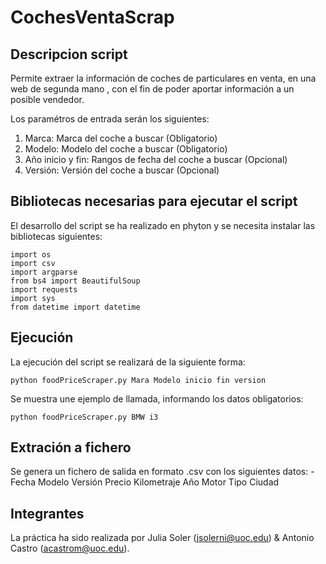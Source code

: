 # CochesVentaScrap

## Descripcion script

Permite extraer la información de coches de particulares en venta, en una web de segunda mano , con el fin de poder aportar información a un posible vendedor. 

Los paramétros de entrada serán los siguientes:

1. Marca: Marca del coche a buscar (Obligatorio)
2. Modelo: Modelo del coche a buscar (Obligatorio)
3. Año inicio y fin: Rangos de fecha del coche a buscar (Opcional)
4. Versión: Versión del coche a buscar (Opcional)

## Bibliotecas necesarias para ejecutar el script

El desarrollo del script se ha realizado en phyton y se necesita instalar las bibliotecas siguientes:

    import os
    import csv
    import argparse
    from bs4 import BeautifulSoup
    import requests
    import sys
    from datetime import datetime

## Ejecución

La ejecución del script se realizará de la siguiente forma:

    python foodPriceScraper.py Mara Modelo inicio fin version
    
Se muestra une ejemplo de llamada, informando los datos obligatorios:

    python foodPriceScraper.py BMW i3
    
## Extración a fichero

Se genera un fichero de salida en formato .csv con los siguientes datos:
    - Fecha
    Modelo
    Versión
    Precio
    Kilometraje
    Año
    Motor
    Tipo
    Ciudad
   
## Integrantes   
   La práctica ha sido realizada por Julia Soler (jsolerni@uoc.edu)  & Antonio Castro (acastrom@uoc.edu).
   
